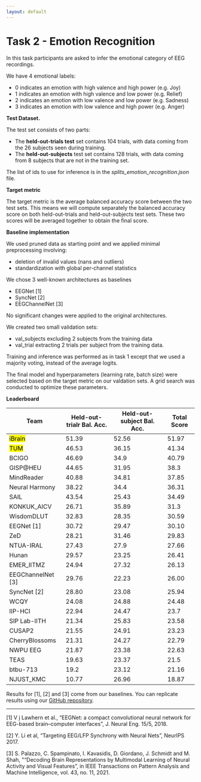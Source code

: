 ```yaml
---
layout: default
---
```


# Task 2 - Emotion Recognition

In this task participants are asked to infer the emotional category of EEG recordings.

We have 4 emotional labels:
- 0 indicates an emotion with high valence and high power (e.g. Joy)
- 1 indicates an emotion with high valence and low power (e.g. Relief)
- 2 indicates an emotion with low valence and low power (e.g. Sadness)
- 3 indicates an emotion with low valence and high power (e.g. Anger)

**Test Dataset.** 

The test set consists of two parts:
-	The **held-out-trials test** set contains 104 trials, with data coming from the 26 subjects seen during training.
-	The **held-out-subjects** test set contains 128 trials, with data coming from 8 subjects that are not in the training set.

The list of ids to use for inference is in the *splits_emotion_recognition.json* file.

**Target metric** 

The target metric is the average balanced accuracy score between the two test sets. This means we will compute separately the balanced accuracy score on both held-out-trials and held-out-subjects test sets. These two scores will be averaged together to obtain the final score.

**Baseline implementation**

We used pruned data as starting point and we applied minimal preprocessing involving:
- deletion of invalid values (nans and outliers)
- standardization with global per-channel statistics

We chose 3 well-known architectures as baselines
- EEGNet [1]
- SyncNet [2]
- EEGChannelNet [3] 

No significant changes were applied to the original architectures.

We created two small validation sets: 
- val_subjects excluding 2 subjects from the training data
- val_trial extracting 2 trials per subject from the training data.

Training and inference was performed as in task 1 except that we used a majority voting, instead of the average logits.

The final model and hyperparameters (learning rate, batch size) were selected based on the target metric on our valdation sets. A grid search was conducted to optimize these parameters.

**Leaderboard**

| Team             | Held-out-trialr Bal. Acc. | Held-out-subject Bal. Acc. | Total Score |
|-------------------|---------------------------|----------------------------|-------------|
| <mark>iBrain</mark>  |         51.39 |           52.56 |        51.97 |
| <mark>TUM</mark>         | 46.53 |   36.15 |  41.34 |
| BCIGO   |    46.69 |  34.9  |        40.79 |
| GISP@HEU       |   44.65 | 31.95 |   38.3  |
| MindReader     |         40.88 |           34.81 |        37.85 |
| Neural Harmony |         38.22 |           34.4  |        36.31 |
| SAIL           |         43.54 |           25.43 |        34.49 |
| KONKUK_AICV    |         26.71 |           35.89 |        31.3  |
| WisdomDLUT     |         32.83 |           28.35 |        30.59 |
| EEGNet [1]     | 30.72       | 29.47    | 30.10       |
| ZeD            |         28.21 |           31.46 |        29.83 |
| NTUA-IRAL      |         27.43 |           27.9  |        27.66 |
| Hunan          |         29.57 |           23.25 |        26.41 |
| EMER_IITMZ     |         24.94 |           27.32 |        26.13 |
| EEGChannelNet [3] | 29.76      | 22.23           | 26.00        |
| SyncNet [2]    | 28.80         | 23.08           | 25.94        |
| WCQY           |         24.08 |           24.88 |        24.48 |
| IIP-HCI        |         22.94 |           24.47 |        23.7  |
| SIP Lab-IITH   |         21.34 |           25.83 |        23.58 |
| CUSAP2         |         21.55 |           24.91 |        23.23 |
| CherryBlossoms |         21.31 |           24.27 |        22.79 |
| NWPU EEG       |         21.87 |           23.38 |        22.63 |
| TEAS           |         19.63 |           23.37 |        21.5  |
| btbu-713       |         19.2  |           23.12 |        21.16 |
| NJUST_KMC      |         10.77 |           26.96 |        18.87 |

Results for [1], [2] and [3] come from our baselines. You can replicate results using our <a href='https://github.com/SalvoCalcagno/eeg-music-challenge-icassp-2025-baselines'>GitHub repository</a>.

---

[1] V j Lawhern et al., “EEGNet: a compact convolutional neural network for EEG-based brain–computer interfaces”, J. Neural Eng. 15/5, 2018.

[2] Y. Li et al, “Targeting EEG/LFP Synchrony with Neural Nets”, NeurIPS 2017.

[3] S. Palazzo, C. Spampinato, I. Kavasidis, D. Giordano, J. Schmidt and M. Shah, "“Decoding Brain Representations by Multimodal Learning of Neural Activity and Visual Features”, in IEEE Transactions on Pattern Analysis and Machine Intelligence, vol. 43, no. 11, 2021.